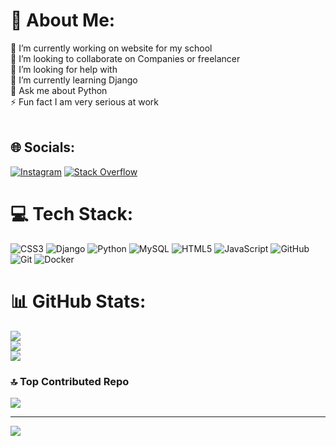# 💫 About Me:
🔭 I’m currently working on website for my school<br>👯 I’m looking to collaborate on Companies or freelancer<br>🤝 I’m looking for help with<br>🌱 I’m currently learning Django<br>💬 Ask me about Python<br>⚡ Fun fact I am very serious at work<br><br>


## 🌐 Socials:
[![Instagram](https://img.shields.io/badge/Instagram-%23E4405F.svg?logo=Instagram&logoColor=white)](https://instagram.com/saman_ghasemi148) [![Stack Overflow](https://img.shields.io/badge/-Stackoverflow-FE7A16?logo=stack-overflow&logoColor=white)](https://stackoverflow.com/users/24079407) 

# 💻 Tech Stack:
![CSS3](https://img.shields.io/badge/css3-%231572B6.svg?style=for-the-badge&logo=css3&logoColor=white) ![Django](https://img.shields.io/badge/django-%23092E20.svg?style=for-the-badge&logo=django&logoColor=white) ![Python](https://img.shields.io/badge/python-3670A0?style=for-the-badge&logo=python&logoColor=ffdd54) ![MySQL](https://img.shields.io/badge/mysql-4479A1.svg?style=for-the-badge&logo=mysql&logoColor=white) ![HTML5](https://img.shields.io/badge/html5-%23E34F26.svg?style=for-the-badge&logo=html5&logoColor=white) ![JavaScript](https://img.shields.io/badge/javascript-%23323330.svg?style=for-the-badge&logo=javascript&logoColor=%23F7DF1E)   ![GitHub](https://img.shields.io/badge/github-%23121011.svg?style=for-the-badge&logo=github&logoColor=white) ![Git](https://img.shields.io/badge/git-%23F05033.svg?style=for-the-badge&logo=git&logoColor=white) ![Docker](https://img.shields.io/badge/docker-%230db7ed.svg?style=for-the-badge&logo=docker&logoColor=white) 
# 📊 GitHub Stats:
![](https://github-readme-stats.vercel.app/api?username=Saman148&theme=vue-dark&hide_border=false&include_all_commits=true&count_private=false)<br/>
![](https://github-readme-streak-stats.herokuapp.com/?user=Saman148&theme=vue-dark&hide_border=false)<br/>
![](https://github-readme-stats.vercel.app/api/top-langs/?username=Saman148&theme=vue-dark&hide_border=false&include_all_commits=true&count_private=false&layout=compact)

### 🔝 Top Contributed Repo
![](https://github-contributor-stats.vercel.app/api?username=Saman148&limit=5&theme=vue-dark&combine_all_yearly_contributions=true)

---
[![](https://visitcount.itsvg.in/api?id=Saman148&icon=7&color=3)](https://visitcount.itsvg.in)

<!-- Proudly created with GPRM ( https://gprm.itsvg.in ) -->
